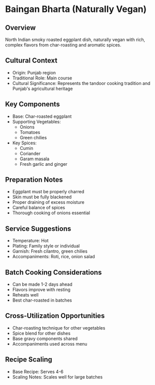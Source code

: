 # Baingan Bharta (Naturally Vegan)

## Overview
North Indian smoky roasted eggplant dish, naturally vegan with rich, complex flavors from char-roasting and aromatic spices.

## Cultural Context
- Origin: Punjab region
- Traditional Role: Main course
- Cultural Significance: Represents the tandoor cooking tradition and Punjab's agricultural heritage

## Key Components
- Base: Char-roasted eggplant
- Supporting Vegetables:
  - Onions
  - Tomatoes
  - Green chilies
- Key Spices:
  - Cumin
  - Coriander
  - Garam masala
  - Fresh garlic and ginger

## Preparation Notes
- Eggplant must be properly charred
- Skin must be fully blackened
- Proper draining of excess moisture
- Careful balance of spices
- Thorough cooking of onions essential

## Service Suggestions
- Temperature: Hot
- Plating: Family style or individual
- Garnish: Fresh cilantro, green chilies
- Accompaniments: Roti, rice, onion salad

## Batch Cooking Considerations
- Can be made 1-2 days ahead
- Flavors improve with resting
- Reheats well
- Best char-roasted in batches

## Cross-Utilization Opportunities
- Char-roasting technique for other vegetables
- Spice blend for other dishes
- Base gravy components shared
- Accompaniments used across menu

## Recipe Scaling
- Base Recipe: Serves 4-6
- Scaling Notes: Scales well for large batches 